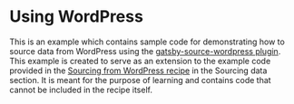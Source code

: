 # Using WordPress

This is an example which contains sample code for demonstrating how to source data from WordPress using the [gatsby-source-wordpress plugin](https://www.gatsbyjs.com/plugins/gatsby-source-wordpress/). This example is created to serve as an extension to the example code provided in the [Sourcing from WordPress recipe](https://www.gatsbyjs.com/docs/recipes/sourcing-data#sourcing-from-wordpress) in the Sourcing data section. It is meant for the purpose of learning and contains code that cannot be included in the recipe itself.
